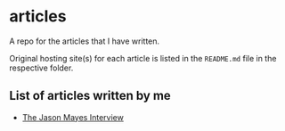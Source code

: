 # articles

A repo for the articles that I have written.

Original hosting site(s) for each article is listed in the `README.md` file in the respective folder.

## List of articles written by me

- [The Jason Mayes Interview](the_jason_mayes_interview)